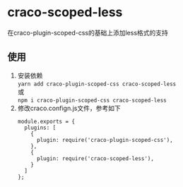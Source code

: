 # craco-scoped-less
在craco-plugin-scoped-css的基础上添加less格式的支持

## 使用
1. 安装依赖<br/>`yarn add craco-plugin-scoped-css craco-scoped-less`<br/>或<br/>`npm i craco-plugin-scoped-css craco-scoped-less`
2. 修改craco.confign.js文件，参考如下
    ```
    module.exports = {
      plugins: [
        {
          plugin: require('craco-plugin-scoped-css'),
        },
        {
          plugin: require('craco-scoped-less'),
        }
      ]
    };
    ```
